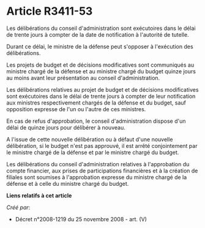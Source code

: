 # Article R3411-53

Les délibérations du conseil d'administration sont exécutoires dans le délai de trente jours à compter de la date de
notification à l'autorité de tutelle.

Durant ce délai, le ministre de la défense peut s'opposer à l'exécution des délibérations.

Les projets de budget et de décisions modificatives sont communiqués au ministre chargé de la défense et au ministre chargé
du budget quinze jours au moins avant leur présentation au conseil d'administration.

Les délibérations relatives au projet de budget et de décisions modificatives sont exécutoires dans le délai de trente jours
à compter de leur notification aux ministres respectivement chargés de la défense et du budget, sauf opposition expresse de
l'un ou l'autre de ces ministres.

En cas de refus d'approbation, le conseil d'administration dispose d'un délai de quinze jours pour délibérer à nouveau.

A l'issue de cette nouvelle délibération ou à défaut d'une nouvelle délibération, si le budget n'est pas approuvé, il est
arrêté conjointement par le ministre chargé de la défense et par le ministre chargé du budget.

Les délibérations du conseil d'administration relatives à l'approbation du compte financier, aux prises de participations
financières et à la création de filiales sont soumises à l'approbation expresse du ministre chargé de la défense et à celle
du ministre chargé du budget.

**Liens relatifs à cet article**

_Créé par_:

  - Décret n°2008-1219 du 25 novembre 2008 - art. (V)
